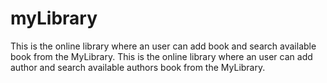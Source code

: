 # myLibrary
This is the online library where an user can add book and search available book from the MyLibrary.
This is the online library where an user can add author and search available authors book from the MyLibrary.

